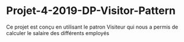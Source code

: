 # Projet-4-2019-DP-Visitor-Pattern

Ce projet  est conçu en utilisant le patron Visiteur qui nous a permis de 
calculer le salaire des différents employés
